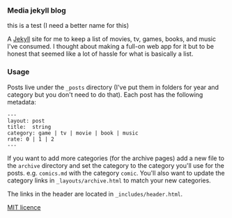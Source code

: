 ### Media jekyll blog
this is a test
(I need a better name for this)

A [Jekyll](https://jekyllrb.com/) site for me to keep a list of movies, tv, games, books, and music I've consumed. I thought about making a full-on web app for it but to be honest that seemed like a lot of hassle for what is basically a list.

### Usage

Posts live under the `_posts` directory (I've put them in folders for year and category but you don't need to do that). Each post has the following metadata:

```
---
layout: post
title:  string
category: game | tv | movie | book | music
rate: 0 | 1 | 2
---
```

If you want to add more categories (for the archive pages) add a new file to the `archive` directory and set the category to the category you'll use for the posts. e.g. `comics.md` with the category `comic`. You'll also want to update the category links in `_layouts/archive.html` to match your new categories.

The links in the header are located in `_includes/header.html`.

[MIT licence](http://rmlewisuk.mit-license.org/)
